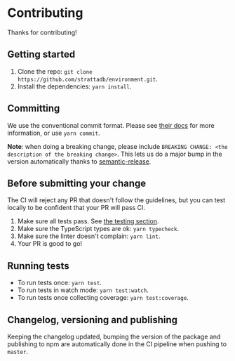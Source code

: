 # Contributing

Thanks for contributing!

## Getting started

1. Clone the repo: `git clone https://github.com/strattadb/environment.git`.
2. Install the dependencies: `yarn install`.

## Committing

We use the conventional commit format.
Please see [their docs](https://www.conventionalcommits.org/en/v1.0.0-beta.3/)
for more information, or use `yarn commit`.

**Note**: when doing a breaking change,
please include `BREAKING CHANGE: <the description of the breaking change>`.
This lets us do a major bump in the version automatically
thanks to [semantic-release](https://github.com/semantic-release/semantic-release).

## Before submitting your change

The CI will reject any PR that doesn't follow the guidelines,
but you can test locally to be confident that your PR will pass CI.

1. Make sure all tests pass. See [the testing section](#running-tests).
2. Make sure the TypeScript types are ok: `yarn typecheck`.
3. Make sure the linter doesn't complain: `yarn lint`.
4. Your PR is good to go!

## Running tests

- To run tests once: `yarn test`.
- To run tests in watch mode: `yarn test:watch`.
- To run tests once collecting coverage: `yarn test:coverage`.

## Changelog, versioning and publishing

Keeping the changelog updated, bumping the version of the package
and publishing to npm are automatically done in the CI pipeline when pushing to `master`.
